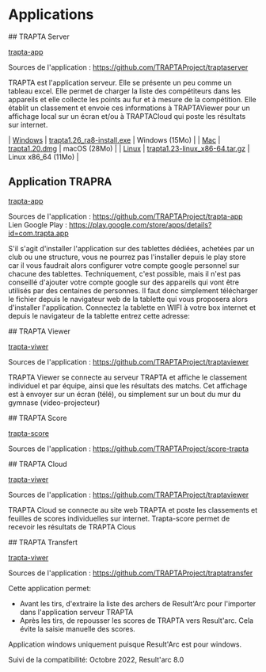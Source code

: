 # Applications 

## TRAPTA Server

[trapta-app](../images/applications/traptaserver128.png)

Sources de l'application : https://github.com/TRAPTAProject/traptaserver

TRAPTA est l'application serveur. Elle se présente un peu comme un tableau excel. Elle permet de charger la liste des compétiteurs dans les appareils et elle collecte les points au fur et à mesure de la compétition. Elle établit un classement et envoie ces informations à TRAPTAViewer pour un affichage local sur un écran et/ou à TRAPTACloud qui poste les résultats sur internet.

| [Windows](../images/applications/windows128.png) | [trapta1.26_ra8-install.exe](https://arc-occitanie.fr/doc/trapta/bin1/trapta1.26_ra8-install.exe) | Windows (15Mo) |
| [Mac](../images/applications/apple128.png)       | [trapta1.20.dmg](https://arc-occitanie.fr/doc/trapta/bin1/trapta1.20.dmg) | macOS (28Mo) |
| [Linux](../images/applications/linux128.png)     | [trapta1.23-linux_x86-64.tar.gz](https://arc-occitanie.fr/doc/trapta/bin1/trapta1.24-linux_x86-64.tar.gz) | Linux x86_64 (11Mo) |



## Application TRAPRA

[trapta-app](../images/applications/traptaandroid128.png)

Sources de l'application : https://github.com/TRAPTAProject/trapta-app
Lien Google Play : https://play.google.com/store/apps/details?id=com.trapta.app

S'il s'agit d'installer l'application sur des tablettes dédiées, achetées par un club ou une structure, vous ne pourrez pas l'installer depuis le play store car il vous faudrait alors configurer votre compte google personnel sur chacune des tablettes. Techniquement, c'est possible, mais il n'est pas conseillé d'ajouter votre compte google sur des appareils qui vont être utilisés par des centaines de personnes. Il faut donc simplement télécharger le fichier depuis le navigateur web de la tablette qui vous proposera alors d'installer l'application. Connectez la tablette en WIFI à votre box internet et depuis le navigateur de la tablette entrez cette adresse:

## TRAPTA Viewer

[trapta-viwer](../images/applications/traptaviewer128.png)

Sources de l'application : https://github.com/TRAPTAProject/traptaviewer

TRAPTA Viewer se connecte au serveur TRAPTA et affiche le classement individuel et par équipe, ainsi que les résultats des matchs. Cet affichage est à envoyer sur un écran (télé), ou simplement sur un bout du mur du gymnase (video-projecteur)

## TRAPTA Score

[trapta-score](../images/applications/traptascore128.png)

Sources de l'application : https://github.com/TRAPTAProject/score-trapta

## TRAPTA Cloud

[trapta-viwer](../images/applications/traptaviwer128.png)

Sources de l'application : https://github.com/TRAPTAProject/traptaviewer

TRAPTA Cloud se connecte au site web TRAPTA et poste les classements et feuilles de scores individuelles sur internet. Trapta-score permet de recevoir les résultats de TRAPTA Clous

## TRAPTA Transfert

[trapta-viwer](../images/applications/resultarc-transfer128.png)

Sources de l'application : https://github.com/TRAPTAProject/traptatransfer

Cette application permet:
* Avant les tirs, d'extraire la liste des archers de Result'Arc pour l'importer dans l'application serveur TRAPTA
* Après les tirs, de repousser les scores de TRAPTA vers Result'arc. Cela évite la saisie manuelle des scores.

Application windows uniquement puisque Result'Arc est pour windows.

Suivi de la compatibilité: Octobre 2022, Result'arc 8.0